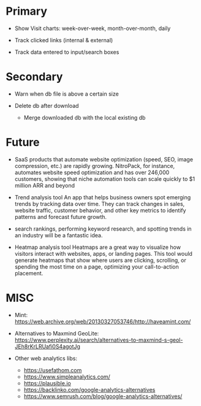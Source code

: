 # Primary
- Show Visit charts: week-over-week, month-over-month, daily

- Track clicked links (internal & external)

- Track data entered to input/search boxes 


# Secondary
- Warn when db file is above a certain size

- Delete db after download
    - Merge downloaded db with the local existing db


# Future
- SaaS products that automate website optimization (speed, SEO, image compression, etc.) are rapidly growing. NitroPack, for instance, automates website speed optimization and has over 246,000 customers, showing that niche automation tools can scale quickly to $1 million ARR and beyond

- Trend analysis tool
An app that helps business owners spot emerging trends by tracking data over time. They can track changes in sales, website traffic, customer behavior, and other key metrics to identify patterns and forecast future growth.

- search rankings, performing keyword research, and spotting trends in an industry will be a fantastic idea.

- Heatmap analysis tool
Heatmaps are a great way to visualize how visitors interact with websites, apps, or landing pages. This tool would generate heatmaps that show where users are clicking, scrolling, or spending the most time on a page, optimizing your call-to-action placement.


# MISC
- Mint: https://web.archive.org/web/20130327053746/http://haveamint.com/

- Alternatives to Maxmind GeoLite: https://www.perplexity.ai/search/alternatives-to-maxmind-s-geol-JEh8rKrLRUafi0S4agotJg

- Other web analytics libs:
    - https://usefathom.com
    - https://www.simpleanalytics.com/
    - https://plausible.io
    - https://backlinko.com/google-analytics-alternatives
    - https://www.semrush.com/blog/google-analytics-alternatives/